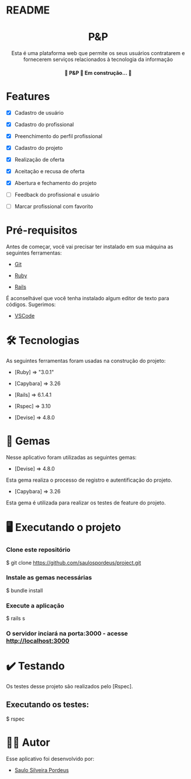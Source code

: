 # README

  

<h1  align="center">P&P</h1>

  

<p  align="center">Esta é uma plataforma web que permite os seus usuários contratarem e fornecerem serviços relacionados à tecnologia da informação</p>


<h4  align="center">

🚧 P&P 🚀 Em construção... 🚧

</h4>

  

# Features

  

-  [x] Cadastro de usuário

-  [x] Cadastro do profissional

-  [x] Preenchimento do perfil profissional

-  [x] Cadastro do projeto

-  [x] Realização de oferta

-  [x] Aceitação e recusa de oferta

-  [x] Abertura e fechamento do projeto

- [ ] Feedback do profissional e usuário

- [ ] Marcar profissional com favorito

  

# Pré-requisitos

  

Antes de começar, você vai precisar ter instalado em sua máquina as seguintes ferramentas:

  

-  [Git](https://git-scm.com)

-  [Ruby](https://www.ruby-lang.org/)

-  [Rails](https://rubyonrails.org/)

  

É aconselhável que você tenha instalado algum editor de texto para códigos. Sugerimos:

  

-  [VSCode](https://code.visualstudio.com/)

  

# 🛠 Tecnologias

  

As seguintes ferramentas foram usadas na construção do projeto:

  

-  [Ruby] => "3.0.1"

-  [Capybara] => 3.26

-  [Rails] => 6.1.4.1

-  [Rspec] => 3.10

-  [Devise] => 4.8.0

  

# 💎 Gemas

  

Nesse aplicativo foram utilizadas as seguintes gemas:

  

-  [Devise] => 4.8.0

Esta gema realiza o processo de registro e autentificação do projeto.

  

-  [Capybara] => 3.26

Esta gema é utilizada para realizar os testes de feature do projeto.

  

# 🖥️ Executando o projeto

  

### Clone este repositório

$ git clone <https://github.com/saulospordeus/project.git>

  

### Instale as gemas necessárias

$ bundle install

  

### Execute a aplicação

$ rails s

  

### O servidor inciará na porta:3000 - acesse <http://localhost:3000>

  

# ✔️ Testando

  

Os testes desse projeto são realizados pelo [Rspec].

  

## Executando os testes:

$ rspec

  

# 👨‍💻 Autor

  

Esse aplicativo foi desenvolvido por:

- [Saulo Silveira Pordeus](https://github.com/saulospordeus/)